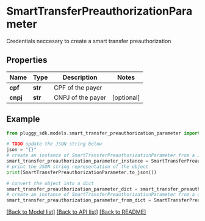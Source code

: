 # SmartTransferPreauthorizationParameter

Credentials neccesary to create a smart transfer preauthorization

## Properties

Name | Type | Description | Notes
------------ | ------------- | ------------- | -------------
**cpf** | **str** | CPF of the payer | 
**cnpj** | **str** | CNPJ of the payer | [optional] 

## Example

```python
from pluggy_sdk.models.smart_transfer_preauthorization_parameter import SmartTransferPreauthorizationParameter

# TODO update the JSON string below
json = "{}"
# create an instance of SmartTransferPreauthorizationParameter from a JSON string
smart_transfer_preauthorization_parameter_instance = SmartTransferPreauthorizationParameter.from_json(json)
# print the JSON string representation of the object
print(SmartTransferPreauthorizationParameter.to_json())

# convert the object into a dict
smart_transfer_preauthorization_parameter_dict = smart_transfer_preauthorization_parameter_instance.to_dict()
# create an instance of SmartTransferPreauthorizationParameter from a dict
smart_transfer_preauthorization_parameter_from_dict = SmartTransferPreauthorizationParameter.from_dict(smart_transfer_preauthorization_parameter_dict)
```
[[Back to Model list]](../README.md#documentation-for-models) [[Back to API list]](../README.md#documentation-for-api-endpoints) [[Back to README]](../README.md)


